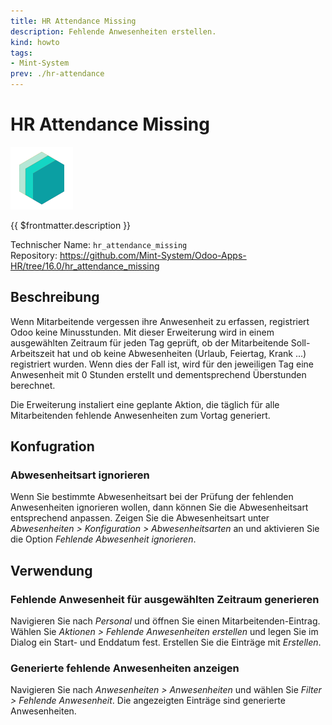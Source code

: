 ```yaml
---
title: HR Attendance Missing
description: Fehlende Anwesenheiten erstellen.
kind: howto
tags:
- Mint-System
prev: ./hr-attendance
---
```

# HR Attendance Missing
![icon_oms_box](attachments/icons_odoo_mint_system.png)

{{ $frontmatter.description }}

Technischer Name: `hr_attendance_missing`\
Repository: <https://github.com/Mint-System/Odoo-Apps-HR/tree/16.0/hr_attendance_missing>

## Beschreibung

Wenn Mitarbeitende vergessen ihre Anwesenheit zu erfassen, registriert Odoo keine Minusstunden. Mit dieser Erweiterung wird in einem ausgewählten Zeitraum für jeden Tag geprüft, ob der Mitarbeitende Soll-Arbeitszeit hat und ob keine Abwesenheiten (Urlaub, Feiertag, Krank ...) registriert wurden. Wenn dies der Fall ist, wird für den jeweiligen Tag eine Anwesenheit mit 0 Stunden erstellt und dementsprechend Überstunden berechnet.

Die Erweiterung instaliert eine geplante Aktion, die täglich für alle Mitarbeitenden fehlende Anwesenheiten zum Vortag generiert.

## Konfugration

### Abwesenheitsart ignorieren

Wenn Sie bestimmte Abwesenheitsart bei der Prüfung der fehlenden Anwesenheiten ignorieren wollen, dann können Sie die Abwesenheitsart entsprechend anpassen. Zeigen Sie die Abwesenheitsart unter *Abwesenheiten > Konfiguration > Abwesenheitsarten* an und aktivieren Sie die Option *Fehlende Abwesenheit ignorieren*.

## Verwendung

### Fehlende Anwesenheit für ausgewählten Zeitraum generieren

Navigieren Sie nach *Personal* und öffnen Sie einen Mitarbeitenden-Eintrag. Wählen Sie *Aktionen > Fehlende Anwesenheiten erstellen* und legen Sie im Dialog ein Start- und Enddatum fest. Erstellen Sie die Einträge mit *Erstellen*.

### Generierte fehlende Anwesenheiten anzeigen

Navigieren Sie nach *Anwesenheiten > Anwesenheiten* und wählen Sie *Filter > Fehlende Anwesenheit*. Die angezeigten Einträge sind generierte Anwesenheiten.
